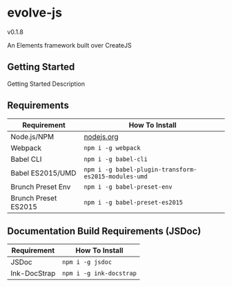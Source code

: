 # evolve-js

v0.1.8

An Elements framework built over CreateJS

## Getting Started

Getting Started Description

## Requirements

Requirement          | How To Install
-------------------- | -----------------------------------
Node.js/NPM          | [nodejs.org](http://nodejs.org/)
Webpack              | `npm i -g webpack`
Babel CLI            | `npm i -g babel-cli`
Babel ES2015/UMD     | `npm i -g babel-plugin-transform-es2015-modules-umd`
Brunch Preset Env    | `npm i -g babel-preset-env`
Brunch Preset ES2015 | `npm i -g babel-preset-es2015`


## Documentation Build Requirements (JSDoc)

Requirement        | How To Install
------------------ | -----------------------------------
JSDoc              | `npm i -g jsdoc`
Ink-DocStrap       | `npm i -g ink-docstrap`

